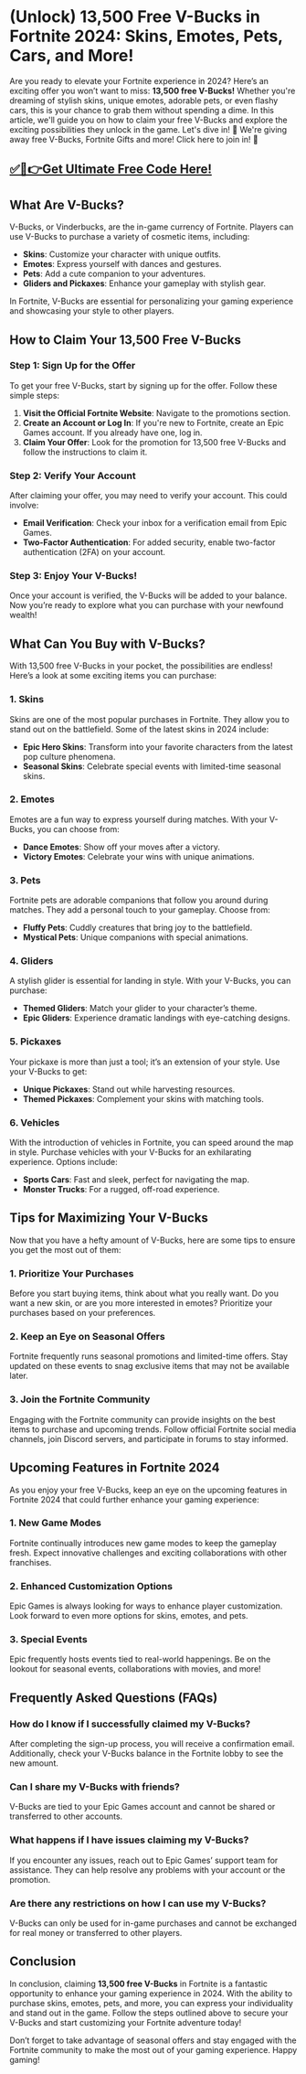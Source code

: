 # (Unlock) 13,500 Free V-Bucks in Fortnite 2024: Skins, Emotes, Pets, Cars, and More!

Are you ready to elevate your Fortnite experience in 2024? Here’s an exciting offer you won’t want to miss: **13,500 free V-Bucks!** Whether you're dreaming of stylish skins, unique emotes, adorable pets, or even flashy cars, this is your chance to grab them without spending a dime. In this article, we'll guide you on how to claim your free V-Bucks and explore the exciting possibilities they unlock in the game. Let's dive in! 🎁 We're giving away free V-Bucks, Fortnite Gifts and more! Click here to join in! 🎁

## [✅🔴👉Get Ultimate Free Code Here!](https://mrlyons.online/giftcards/)

## What Are V-Bucks?

V-Bucks, or Vinderbucks, are the in-game currency of Fortnite. Players can use V-Bucks to purchase a variety of cosmetic items, including:

- **Skins**: Customize your character with unique outfits.
- **Emotes**: Express yourself with dances and gestures.
- **Pets**: Add a cute companion to your adventures.
- **Gliders and Pickaxes**: Enhance your gameplay with stylish gear.

In Fortnite, V-Bucks are essential for personalizing your gaming experience and showcasing your style to other players.

## How to Claim Your 13,500 Free V-Bucks

### Step 1: Sign Up for the Offer

To get your free V-Bucks, start by signing up for the offer. Follow these simple steps:

1. **Visit the Official Fortnite Website**: Navigate to the promotions section.
2. **Create an Account or Log In**: If you're new to Fortnite, create an Epic Games account. If you already have one, log in.
3. **Claim Your Offer**: Look for the promotion for 13,500 free V-Bucks and follow the instructions to claim it. 

### Step 2: Verify Your Account

After claiming your offer, you may need to verify your account. This could involve:

- **Email Verification**: Check your inbox for a verification email from Epic Games.
- **Two-Factor Authentication**: For added security, enable two-factor authentication (2FA) on your account.

### Step 3: Enjoy Your V-Bucks!

Once your account is verified, the V-Bucks will be added to your balance. Now you’re ready to explore what you can purchase with your newfound wealth!

## What Can You Buy with V-Bucks?

With 13,500 free V-Bucks in your pocket, the possibilities are endless! Here’s a look at some exciting items you can purchase:

### 1. Skins

Skins are one of the most popular purchases in Fortnite. They allow you to stand out on the battlefield. Some of the latest skins in 2024 include:

- **Epic Hero Skins**: Transform into your favorite characters from the latest pop culture phenomena.
- **Seasonal Skins**: Celebrate special events with limited-time seasonal skins.

### 2. Emotes

Emotes are a fun way to express yourself during matches. With your V-Bucks, you can choose from:

- **Dance Emotes**: Show off your moves after a victory.
- **Victory Emotes**: Celebrate your wins with unique animations.

### 3. Pets

Fortnite pets are adorable companions that follow you around during matches. They add a personal touch to your gameplay. Choose from:

- **Fluffy Pets**: Cuddly creatures that bring joy to the battlefield.
- **Mystical Pets**: Unique companions with special animations.

### 4. Gliders

A stylish glider is essential for landing in style. With your V-Bucks, you can purchase:

- **Themed Gliders**: Match your glider to your character’s theme.
- **Epic Gliders**: Experience dramatic landings with eye-catching designs.

### 5. Pickaxes

Your pickaxe is more than just a tool; it’s an extension of your style. Use your V-Bucks to get:

- **Unique Pickaxes**: Stand out while harvesting resources.
- **Themed Pickaxes**: Complement your skins with matching tools.

### 6. Vehicles

With the introduction of vehicles in Fortnite, you can speed around the map in style. Purchase vehicles with your V-Bucks for an exhilarating experience. Options include:

- **Sports Cars**: Fast and sleek, perfect for navigating the map.
- **Monster Trucks**: For a rugged, off-road experience.

## Tips for Maximizing Your V-Bucks

Now that you have a hefty amount of V-Bucks, here are some tips to ensure you get the most out of them:

### 1. Prioritize Your Purchases

Before you start buying items, think about what you really want. Do you want a new skin, or are you more interested in emotes? Prioritize your purchases based on your preferences.

### 2. Keep an Eye on Seasonal Offers

Fortnite frequently runs seasonal promotions and limited-time offers. Stay updated on these events to snag exclusive items that may not be available later.

### 3. Join the Fortnite Community

Engaging with the Fortnite community can provide insights on the best items to purchase and upcoming trends. Follow official Fortnite social media channels, join Discord servers, and participate in forums to stay informed.

## Upcoming Features in Fortnite 2024

As you enjoy your free V-Bucks, keep an eye on the upcoming features in Fortnite 2024 that could further enhance your gaming experience:

### 1. New Game Modes

Fortnite continually introduces new game modes to keep the gameplay fresh. Expect innovative challenges and exciting collaborations with other franchises.

### 2. Enhanced Customization Options

Epic Games is always looking for ways to enhance player customization. Look forward to even more options for skins, emotes, and pets.

### 3. Special Events

Epic frequently hosts events tied to real-world happenings. Be on the lookout for seasonal events, collaborations with movies, and more!

## Frequently Asked Questions (FAQs)

### How do I know if I successfully claimed my V-Bucks?

After completing the sign-up process, you will receive a confirmation email. Additionally, check your V-Bucks balance in the Fortnite lobby to see the new amount.

### Can I share my V-Bucks with friends?

V-Bucks are tied to your Epic Games account and cannot be shared or transferred to other accounts.

### What happens if I have issues claiming my V-Bucks?

If you encounter any issues, reach out to Epic Games’ support team for assistance. They can help resolve any problems with your account or the promotion.

### Are there any restrictions on how I can use my V-Bucks?

V-Bucks can only be used for in-game purchases and cannot be exchanged for real money or transferred to other players.

## Conclusion

In conclusion, claiming **13,500 free V-Bucks** in Fortnite is a fantastic opportunity to enhance your gaming experience in 2024. With the ability to purchase skins, emotes, pets, and more, you can express your individuality and stand out in the game. Follow the steps outlined above to secure your V-Bucks and start customizing your Fortnite adventure today!

Don’t forget to take advantage of seasonal offers and stay engaged with the Fortnite community to make the most out of your gaming experience. Happy gaming!
